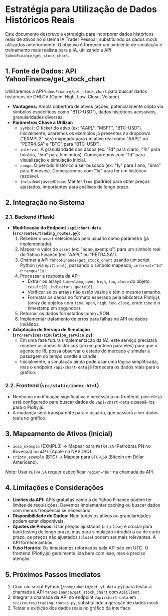 # Estratégia para Utilização de Dados Históricos Reais

Este documento descreve a estratégia para incorporar dados históricos reais de ativos no sistema IA Trader Pessoal, substituindo os dados mock utilizados anteriormente. O objetivo é fornecer um ambiente de simulação e treinamento mais realista para a IA, utilizando a API `YahooFinance/get_stock_chart`.

## 1. Fonte de Dados: API YahooFinance/get_stock_chart

Utilizaremos a API `YahooFinance/get_stock_chart` para buscar dados históricos de OHLCV (Open, High, Low, Close, Volume).

*   **Vantagens:** Ampla cobertura de ativos (ações, potencialmente cripto via símbolos específicos como "BTC-USD"), dados históricos acessíveis, granularidades diversas.
*   **Parâmetros Chave a Utilizar:**
    *   `symbol`: O ticker do ativo (ex: "AAPL", "MSFT", "BTC-USD"). Inicialmente, usaremos os exemplos já presentes no dropdown ("EXMPL3" será mapeado para um ativo real como "AAPL" ou "PETR4.SA" e "BTC" para "BTC-USD").
    *   `interval`: A granularidade dos dados (ex: "1d" para diário, "1h" para horário, "5m" para 5 minutos). Começaremos com "1d" para visualização e simulação inicial.
    *   `range`: O período histórico a ser buscado (ex: "1y" para 1 ano, "6mo" para 6 meses). Começaremos com "1y" para ter um histórico razoável.
    *   `includeAdjustedClose`: Manter `True` (padrão) para obter preços ajustados, importantes para análises de longo prazo.

## 2. Integração no Sistema

### 2.1. Backend (Flask)

*   **Modificação do Endpoint `/api/chart-data` (`src/routes/trading_routes.py`):**
    1.  Receber o `asset` selecionado pelo usuário como parâmetro (já implementado).
    2.  Mapear o valor do `asset` (ex: "acao_exemplo") para um símbolo real do Yahoo Finance (ex: "AAPL" ou "PETR4.SA").
    3.  Chamar a API `YahooFinance/get_stock_chart` usando um script Python (via `ApiClient`), passando o símbolo mapeado, `interval="1d"` e `range="1y"`.
    4.  Processar a resposta da API:
        *   Extrair os arrays `timestamp`, `open`, `high`, `low`, `close` do objeto `result[0].indicators.quote[0]`.
        *   Verificar se os arrays não estão vazios e têm o mesmo tamanho.
        *   Formatar os dados no formato esperado pela biblioteca Plotly.js (array de objetos com `time`, `open`, `high`, `low`, `close`, onde `time` é o timestamp em segundos).
    5.  Retornar os dados formatados como JSON.
    6.  Implementar tratamento de erros para falhas na API ou dados inválidos.
*   **Adaptação do Serviço de Simulação (`src/services/simulation_service.py`):**
    *   Em uma fase futura (implementação da IA), este serviço precisará receber os dados históricos (ou um ponteiro para eles) para que o agente de RL possa observar o estado do mercado e simular a passagem do tempo candle a candle.
    *   Inicialmente, a simulação ainda pode usar uma lógica simplificada, mas o endpoint `/api/chart-data` já fornecerá os dados reais para o gráfico.

### 2.2. Frontend (`src/static/index.html`)

*   Nenhuma modificação significativa é necessária no frontend, pois ele já está configurado para buscar dados de `/api/chart-data` e passá-los para o Plotly.js.
*   A mudança será transparente para o usuário, que passará a ver dados reais no gráfico.

## 3. Mapeamento de Ativos (Inicial)

*   `acao_exemplo` (EXMPL3) -> Mapear para `PETR4.SA` (Petrobras PN no Bovespa) ou `AAPL` (Apple na NASDAQ).
*   `cripto_exemplo` (BTC) -> Mapear para `BTC-USD` (Bitcoin em Dólar Americano).

*Nota:* Usar `PETR4.SA` requer especificar `region="BR"` na chamada da API.

## 4. Limitações e Considerações

*   **Limites da API:** APIs gratuitas como a do Yahoo Finance podem ter limites de requisições. Devemos implementar caching ou buscar dados com menos frequência se necessário.
*   **Disponibilidade de Dados:** Nem todos os ativos ou granularidades podem estar disponíveis.
*   **Ajustes de Preços:** Usar preços ajustados (`adjclose`) é crucial para backtesting de longo prazo, mas para simulação intradiária ou de curto prazo, os preços não ajustados (`close`) podem ser mais relevantes. A API fornece ambos.
*   **Fuso Horário:** Os timestamps retornados pela API são em UTC. O frontend (Plotly.js) geralmente lida bem com isso, mas é preciso atenção.

## 5. Próximos Passos Imediatos

1.  Criar um script Python (`/home/ubuntu/get_yf_data.py`) para testar a chamada à API `YahooFinance/get_stock_chart` com `ApiClient`.
2.  Integrar a chamada da API no endpoint `/api/chart-data` em `src/routes/trading_routes.py`, substituindo a geração de dados mock.
3.  Testar a exibição dos dados reais no gráfico da interface.

